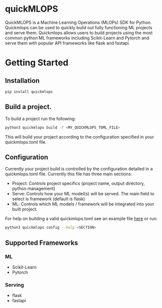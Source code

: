 # quickMLOPS
QuickMLOPS is a Machine Learning Operations (MLOPs) SDK for Python. Quickmlops can be used
to quickly build out fully functioning ML projects and serve them. Quickmlops allows
users to build projects using the most common python ML frameworks including Scikit-Learn
and Pytorch and serve them with popular API frameworks like flask and fastapi.

# Getting Started

## Installation

```bash
pip install quickmlops
```

## Build a project. 

To build a project run the following:

```bash
python3 quickmlops build -f <MY_QUICKMLOPS_TOML_FILE>
```

This will build your project according to the configuration specified in your quickmlops.toml file.

## Configuration

Currently your project build is controlled by the configuration detailed in a quickmlops.toml file. Currently this file has three main sections:

- Project: Controls project specifics (project name, output directory, python management)
- Serve: Controls how your ML model(s) will be served. The main field to select is framework (default is flask)
- ML: Controls which ML models / framework will be integrated into your built project.

For help on building a valid quickmlops.toml see an example file [here](https://github.com/Jordan-M-Young/quickMLOPS/blob/main/quickmlops.toml) or run:

```bash
python3 quickmlops config --help <SECTION>
```

## Supported Frameworks

### ML

- Scikit-Learn
- Pytorch

### Serving

- flask
- fastapi
